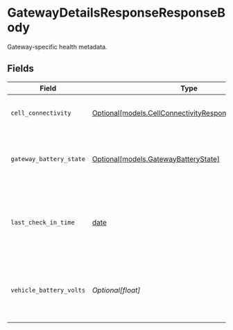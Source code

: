 # GatewayDetailsResponseResponseBody

Gateway-specific health metadata.


## Fields

| Field                                                                                                      | Type                                                                                                       | Required                                                                                                   | Description                                                                                                | Example                                                                                                    |
| ---------------------------------------------------------------------------------------------------------- | ---------------------------------------------------------------------------------------------------------- | ---------------------------------------------------------------------------------------------------------- | ---------------------------------------------------------------------------------------------------------- | ---------------------------------------------------------------------------------------------------------- |
| `cell_connectivity`                                                                                        | [Optional[models.CellConnectivityResponseResponseBody]](../models/cellconnectivityresponseresponsebody.md) | :heavy_minus_sign:                                                                                         | Gateway cellular connectivity information.                                                                 |                                                                                                            |
| `gateway_battery_state`                                                                                    | [Optional[models.GatewayBatteryState]](../models/gatewaybatterystate.md)                                   | :heavy_minus_sign:                                                                                         | The gateway's battery state.  Valid values: `low`, `ok`, `unknown`                                         | low                                                                                                        |
| `last_check_in_time`                                                                                       | [date](https://docs.python.org/3/library/datetime.html#date-objects)                                       | :heavy_minus_sign:                                                                                         | The timestamp of the gateway's last check-in, in RFC 3339 format.                                          | 2019-06-13T19:08:25Z                                                                                       |
| `vehicle_battery_volts`                                                                                    | *Optional[float]*                                                                                          | :heavy_minus_sign:                                                                                         | The battery voltage of the vehicle that gateway is connected to, in volts.                                 | 12.5                                                                                                       |